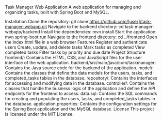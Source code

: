 Task Manager Web Application
A web application for managing and organizing tasks, built with Spring Boot and MySQL.

Installation
Clone the repository: git clone https://github.com/[user]/task-manager-webapp.git
Navigate to the backend directory: cd task-manager-webapp/backend
Install the dependencies: mvn install
Start the application: mvn spring-boot:run
Navigate to the frontend directory: cd ../frontend
Open the index.html file in a web browser
Features
Register and authenticate users
Create, update, and delete tasks
Mark tasks as completed
View completed tasks
Filter tasks by priority and due date
Project Structure
frontend/: Contains the HTML, CSS, and JavaScript files for the user interface of the web application.
backend/src/main/java/com/taskmanager: Contains the Java source code for the backend of the application.
model/: Contains the classes that define the data models for the users, tasks, and completed_tasks tables in the database.
repository/: Contains the interfaces for accessing and modifying data in the database.
controller/: Contains the classes that handle the business logic of the application and define the API endpoints for the frontend to access.
data.sql: Contains the SQL commands for creating and populating the users, tasks, and completed_tasks tables in the database.
application.properties: Contains the configuration settings for the Spring Boot application and the MySQL database.
License
This project is licensed under the MIT License.